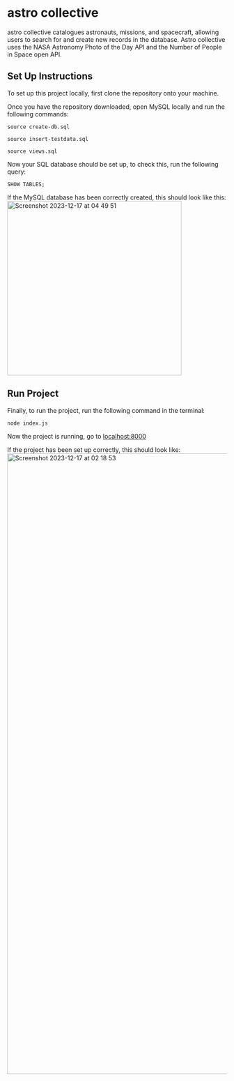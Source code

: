 # astro collective

astro collective catalogues astronauts, missions, and spacecraft, allowing users to search for and create new records in the database. Astro collective uses the NASA Astronomy Photo of the Day API and the Number of People in Space open API. 

## Set Up Instructions
To set up this project locally, first clone the repository onto your machine.

Once you have the repository downloaded, open MySQL locally and run the following commands:
```
source create-db.sql
```
```
source insert-testdata.sql
```
```
source views.sql
```
Now your SQL database should be set up, to check this, run the following query:
```
SHOW TABLES;
```
If the MySQL database has been correctly created, this should look like this:
<img width="400" alt="Screenshot 2023-12-17 at 04 49 51" src="https://github.com/keeley1/astro-collective/assets/116581328/1180df9e-755d-49cc-b6b0-820dfd5bb3f2">

## Run Project
Finally, to run the project, run the following command in the terminal:
```
node index.js
```
Now the project is running, go to [localhost:8000](http://localhost:8000/)

If the project has been set up correctly, this should look like: 
<img width="1424" alt="Screenshot 2023-12-17 at 02 18 53" src="https://github.com/keeley1/astro-collective/assets/116581328/252770bf-5380-4e58-bfca-7b5fbd97c32c">


